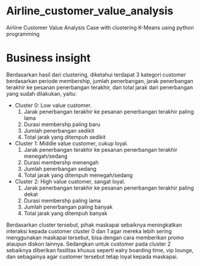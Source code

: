 # Airline_customer_value_analysis
Airline Customer Value Analysis Case with clustering K-Means using python programming

# Business insight
Berdasarkan hasil dari clustering, diketahui terdapat 3 kategori customer berdasarkan periode membership, jumlah penerbangan, jarak penerbangan terakhir ke pesanan penerbangan terakhir, dan total jarak dari penerbangan yang sudah dilakukan, yaitu:
- Cluster 0: Low value customer.
  1. Jarak penerbangan terakhir ke pesanan penerbangan terakhir paling lama
  2. Durasi membershp paling baru
  3. Jumlah penerbangan sedikit
  4. Total jarak yang ditempuh sedikit
- Cluster 1: Middle value customer, cukup loyal.
  1. Jarak penerbangan terakhir ke pesanan penerbangan terakhir menegah/sedang
  2. Durasi membershp menengah
  3. Jumlah penerbangan sedang
  4. Total jarak yang ditempuh menegah/sedang
- Cluster 2: High value customer, sangat loyal.
  1. Jarak penerbangan terakhir ke pesanan penerbangan terakhir paling dekat
  2. Durasi membershp paling lama
  3. Jumlah penerbangan paling banyak
  4. Total jarak yang ditempuh banyak

Berdasarkan cluster tersebut, pihak maskapai sebaiknya meningkatkan interaksi kepada customer cluster 0 dan 1 agar mereka lebih sering menggunakan maskapai tersebut, bisa dengan cara memberikan promo ataupun diskon lainnya. Sedangkan untuk customer pada cluster 2 sebaiknya diberikan fasilitas khusus seperti ealry boarding time, vip lounge, dan sebagainya agar customer tersebut tetap loyal kepada maskapai.
